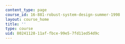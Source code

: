```yaml
---
content_type: page
course_id: 16-881-robust-system-design-summer-1998
layout: course_home
title: ''
type: course
uid: 80241128-11af-fbce-99e5-7fd11ed54d9c
---
```

